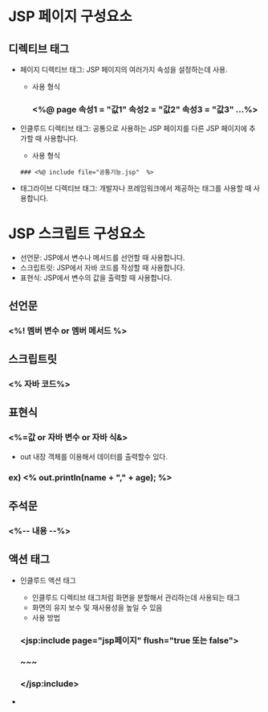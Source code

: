 JSP 페이지 구성요소
==================

디렉티브 태그
-----------------------
* 페이지 디렉티브 태그: JSP 페이지의 여러가지 속성을 설정하는데 사용.
    * 사용 형식

      ### <%@ page 속성1 = "값1" 속성2 = "값2" 속성3 = "값3" ...%>
* 인클루드 디렉티브 태그: 공통으로 사용하는 JSP 페이지를 다른 JSP 페이지에 추가할 때 사용합니다.
     * 사용 형식

      ### <%@ include file="공통기능.jsp"  %>
* 태그라이브 디렉티브 태그: 개발자나 프레임워크에서 제공하는 태그를 사용할 때 사용합니다.

JSP 스크립트 구성요소
=========================
* 선언문: JSP에서 변수나 메서드를 선언할 때 사용합니다.
* 스크립트릿: JSP에서 자바 코드를 작성할 때 사용합니다.
* 표현식: JSP에서 변수의 값을 출력할 때 사용합니다.

선언문
-------------
### <%! 멤버 변수 or 멤버 메서드 %>

스크립트릿
--------------------
### <% 자바 코드%>


표현식
----------------------
### <%=값 or 자바 변수 or 자바 식&>

* out 내장 객체를 이용해서 데이터를 출력할수 있다.
### ex) <% out.println(name + "," + age); %>

주석문
----------
### <%-- 내용 --%>

액션 태그
----------------
* 인클루드 액션 태그
   * 인클루드 디렉티브 태그처럼 화면을 분할해서 관리하는데 사용되는 태그
   * 화면의 유지 보수 및 재사용성을 높일 수 있음
   * 사용 방법
   ### <jsp:include page="jsp페이지" flush="true 또는 false">
   ### ~~~
   ### </jsp:include>

* 
